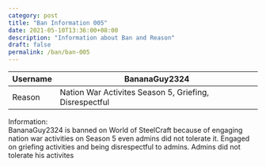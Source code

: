 ```yaml
---
category: post
title: "Ban Information 005"
date: 2021-05-10T13:36:00+08:00
description: "Information about Ban and Reason"
draft: false
permalink: /ban/ban-005
---
```

|Username|BananaGuy2324|
|-|-|
|Reason| Nation War Activites Season 5, Griefing, Disrespectful|

Information:  
BananaGuy2324 is banned on World of SteelCraft because of engaging nation war activities on Season 5 even admins did not tolerate it. Engaged on griefing activities and being disrespectful to admins. Admins did not tolerate his activites